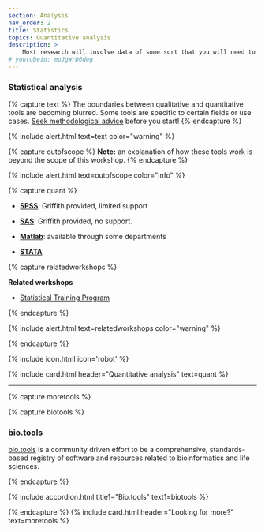 ```yaml
---
section: Analysis
nav_order: 2
title: Statistics
topics: Quantitative analysis
description: >
    Most research will involve data of some sort that you will need to analyse and represent.
# youtubeid: moJgWrD6dwg
---
```


### Statistical analysis

{% capture text %}
The boundaries between qualitative and quantitative tools are becoming blurred. Some tools are specific to certain fields or use cases. [Seek methodological advice](https://www.griffith.edu.au/research/research-services/researcher-education-development/statistical-advice) before you start!
{% endcapture %}

{% include alert.html text=text color="warning" %}

{% capture outofscope %}
**Note:** an explanation of how these tools work is beyond the scope of this workshop.
{% endcapture %}

{% include alert.html text=outofscope color="info" %}

{% capture quant %}
 - **[SPSS](https://www.griffith.edu.au/student-computing/available-software)**: Griffith provided, limited support

  - **[SAS](https://www.griffith.edu.au/student-computing/available-software)**: Griffith provided, no support.

 - **[Matlab](https://www.mathworks.com/products/matlab.html)**: available through some departments

 - **[STATA](https://www.stata.com/)**
 
{% capture relatedworkshops %}

**Related workshops**

- [Statistical Training Program](https://app.secure.griffith.edu.au/events/category/statistical-training-program)

{% endcapture %}

{% include alert.html text=relatedworkshops color="warning" %}

 {% endcapture %}

{% include icon.html icon='robot' %}

{% include card.html header="Quantitative analysis" text=quant %}

----

{% capture moretools %}

{% capture biotools %}

### bio.tools

[bio.tools](https://bio.tools) is a community driven effort to be a comprehensive, standards-based registry of software and resources related to bioinformatics and life sciences.

{% endcapture %}

{% include accordion.html title1="Bio.tools" text1=biotools %}

{% endcapture %}
{% include card.html header="Looking for more?" text=moretools %}